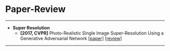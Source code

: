 # Paper-Review
---

- **Super Resolution**
    - **[2017, CVPR]** Photo-Realistic Single Image Super-Resolution Using a Generative Adversarial Network [[paper]](https://openaccess.thecvf.com/content_cvpr_2017/papers/Ledig_Photo-Realistic_Single_Image_CVPR_2017_paper.pdf) [[review]](https://github.com/junginkim23/Paper-Review/blob/master/SungsuKim/Review/%5B2017%5D%20Photo-Realistic%20Single%20Image%20Super-Resolution%20Using%20a%20Generative%20Adversarial%20Network.pdf)

---
